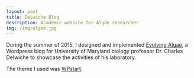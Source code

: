 ```yaml
---
layout: post
title: Delwiche Blog
description: Academic website for Algae researcher
img: /img/algae.jpg
---
```


During the summer of 2015, I designed and implemented [Evolving Algae](http://blog.umd.edu/algaeevolve/), a Wordpress blog for University of Maryland biology professor Dr. Charles Delwiche to showcase the activities of his laboratory.  

The theme I used was [WPstart](https://wordpress.org/themes/wpstart/).
